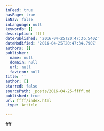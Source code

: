 ```yaml
---
inFeed: true
hasPage: true
inNav: false
inLanguage: null
keywords: []
description: ffff
datePublished: '2016-04-25T20:47:35.540Z'
dateModified: '2016-04-25T20:47:34.790Z'
authors: []
publisher:
  name: null
  domain: null
  url: null
  favicon: null
title: ''
author: []
starred: false
sourcePath: _posts/2016-04-25-ffff.md
published: true
url: ffff/index.html
_type: Article

---
```

ffff